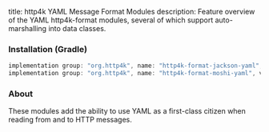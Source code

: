 title: http4k YAML Message Format Modules
description: Feature overview of the YAML http4k-format modules, several of which support auto-marshalling into data classes.

### Installation (Gradle)

```groovy
implementation group: "org.http4k", name: "http4k-format-jackson-yaml", version: "4.34.0.0"
implementation group: "org.http4k", name: "http4k-format-moshi-yaml", version: "4.34.0.0"
```

### About
These modules add the ability to use YAML as a first-class citizen when reading from and to HTTP messages. 

[http4k]: https://http4k.org
